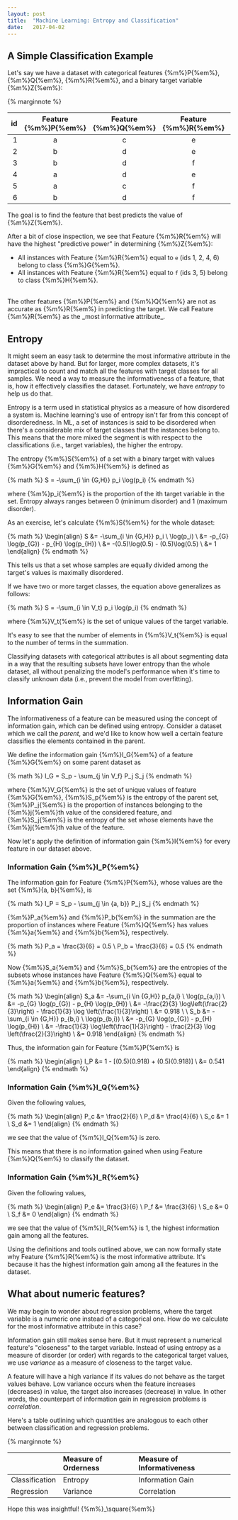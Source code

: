 ```yaml
---
layout: post
title:  "Machine Learning: Entropy and Classification"
date:   2017-04-02
---
```


## A Simple Classification Example 

Let's say we have a dataset with categorical features {%m%}P{%em%}, {%m%}Q{%em%}, {%m%}R{%em%}, and a binary target variable {%m%}Z{%em%}:

{% marginnote %}

| id | Feature {%m%}P{%em%} | Feature {%m%}Q{%em%} | Feature {%m%}R{%em%} | Target Variable {%m%}Z{%em%} |
|---:|:---------:|:---------:|:---------:|:---------------:|
| 1 | a | c | e | {%m%}G{%em%} |
| 2 | b | d | e | {%m%}G{%em%} |
| 3 | b | d | f | {%m%}H{%em%} |
| 4 | a | d | e | {%m%}G{%em%} |
| 5 | a | c | f | {%m%}H{%em%} |
| 6 | b | d | f | {%m%}H{%em%} |

The goal is to find the feature that best predicts the value of {%m%}Z{%em%}. <!--more-->

After a bit of close inspection, we see that Feature {%m%}R{%em%} will have the highest "predictive power" in determining {%m%}Z{%em%}:

- All instances with Feature {%m%}R{%em%} equal to `e` (ids 1, 2, 4, 6) belong to class {%m%}G{%em%}.
- All instances with Feature {%m%}R{%em%} equal to `f` (ids 3, 5) belong to class {%m%}H{%em%}.

<br />
The other features {%m%}P{%em%} and {%m%}Q{%em%} are not as accurate as {%m%}R{%em%} in predicting the target. We call Feature {%m%}R{%em%} as the _most informative attribute_.

## Entropy

It might seem an easy task to determine the most informative attribute in the dataset above by hand. But for larger, more complex datasets, it's impractical to count and match all the features with target classes for all samples. We need a way to measure the informativeness of a feature, that is, how it effectively classifies the dataset. Fortunately, we have _entropy_ to help us do that.

Entropy is a term used in statistical physics as a measure of how disordered a system is. Machine learning's use of entropy isn't far from this concept of disorderedness. In ML, a set of instances is said to be disordered when there's a considerable mix of target classes that the instances belong to. This means that the more mixed the segment is with respect to the classifications (i.e., target variables), the higher the entropy.

The entropy {%m%}S{%em%} of a set with a binary target with values {%m%}G{%em%} and {%m%}H{%em%} is defined as

{% math %}
S = -\sum_{i \in \{G,H\}} p_i \log(p_i)
{% endmath %}

where {%m%}p_i{%em%} is the proportion of the ith target variable in the set. Entropy always ranges between 0 (minimum disorder) and 1 (maximum disorder).

As an exercise, let's calculate {%m%}S{%em%} for the whole dataset:

{% math %}
\begin{align}
S &= -\sum_{i \in \{G,H\}} p_i \ \log(p_i) \\
&= -p_{G} \log(p_{G}) - p_{H} \log(p_{H}) \\
&= -(0.5)\log(0.5) - (0.5)\log(0.5) \\
&= 1
\end{align}
{% endmath %}

This tells us that a set whose samples are equally divided among the target's values is maximally disordered.

If we have two or more target classes, the equation above generalizes as follows:

{% math %}
S = -\sum_{i \in V_t} p_i \log(p_i)
{% endmath %}

where {%m%}V_t{%em%} is the set of unique values of the target variable.

It's easy to see that the number of elements in {%m%}V_t{%em%} is equal to the number of terms in the summation.

Classifying datasets with categorical attributes is all about segmenting data in a way that the resulting subsets have lower entropy than the whole dataset, all without penalizing the model's performance when it's time to classify unknown data (i.e., prevent the model from overfitting).

## Information Gain

The informativeness of a feature can be measured using the concept of information gain, which can be defined using entropy. Consider a dataset which we call the _parent_, and we'd like to know how well a certain feature classifies the elements contained in the parent. 

We define the information gain {%m%}I_G{%em%} of a feature {%m%}G{%em%} on some parent dataset as

{% math %}
I_G = S_p - \sum_{j \in V_f} P_j S_j
{% endmath %}

where {%m%}V_G{%em%} is the set of unique values of feature {%m%}G{%em%}, {%m%}S_p{%em%} is the entropy of the parent set, {%m%}P_j{%em%} is the proportion of instances belonging to the {%m%}j{%em%}th value of the considered feature, and {%m%}S_j{%em%} is the entropy of the set whose elements have the {%m%}j{%em%}th value of the feature.

Now let's apply the definition of information gain {%m%}I{%em%} for every feature in our dataset above. 

### Information Gain {%m%}I_P{%em%}

The information gain for Feature {%m%}P{%em%}, whose values are the set {%m%}{a, b}{%em%}, is

{% math %}
I_P = S_p - \sum_{j \in \{a, b\}} P_j S_j
{% endmath %}

{%m%}P_a{%em%} and {%m%}P_b{%em%} in the summation are the proportion of instances where Feature {%m%}Q{%em%} has values {%m%}a{%em%} and {%m%}b{%em%}, respectively.

{% math %}
P_a = \frac{3}{6} = 0.5 \\
P_b = \frac{3}{6} = 0.5
{% endmath %}

Now {%m%}S_a{%em%} and {%m%}S_b{%em%} are the entropies of the subsets whose instances have Feature {%m%}Q{%em%} equal to {%m%}a{%em%} and {%m%}b{%em%}, respectively.

{% math %}
\begin{align}
S_a &= -\sum_{i \in \{G,H\}} p_{a,i} \ \log(p_{a,i}) \\
&= -p_{G} \log(p_{G}) - p_{H} \log(p_{H}) \\
&= -\frac{2}{3} \log\left(\frac{2}{3}\right) - \frac{1}{3} \log \left(\frac{1}{3}\right) \\
&= 0.918 \\
\\
S_b &= -\sum_{i \in \{G,H\}} p_{b,i} \ \log(p_{b,i}) \\
&= -p_{G} \log(p_{G}) - p_{H} \log(p_{H}) \\
&= -\frac{1}{3} \log\left(\frac{1}{3}\right) - \frac{2}{3} \log \left(\frac{2}{3}\right) \\
&= 0.918
\end{align}
{% endmath %}

Thus, the information gain for Feature {%m%}P{%em%} is

{% math %}
\begin{align}
I_P &= 1 - [(0.5)(0.918) + (0.5)(0.918)] \\
&= 0.541
\end{align}
{% endmath %}

### Information Gain {%m%}I_Q{%em%}

Given the following values,

{% math %}
\begin{align}
P_c &= \frac{2}{6} \\
P_d &= \frac{4}{6} \\
S_c &= 1 \\
S_d &= 1 
\end{align}
{% endmath %}

we see that the value of {%m%}I_Q{%em%} is zero.

This means that there is no information gained when using Feature {%m%}Q{%em%} to classify the dataset.

### Information Gain {%m%}I_R{%em%}

Given the following values,

{% math %}
\begin{align}
P_e &= \frac{3}{6} \\
P_f &= \frac{3}{6} \\
S_e &= 0 \\
S_f &= 0
\end{align}
{% endmath %}

we see that the value of {%m%}I_R{%em%} is 1, the highest information gain among all the features.

Using the definitions and tools outlined above, we can now formally state why Feature {%m%}R{%em%} is the most informative attribute. It's because it has the highest information gain among all the features in the dataset.

## What about numeric features?

We may begin to wonder about regression problems, where the target variable is a numeric one instead of a categorical one. How do we calculate for the most informative attribute in this case?

Information gain still makes sense here. But it must represent a numerical feature's "closeness" to the target variable. Instead of using entropy as a measure of disorder (or order) with regards to the categorical target values, we use _variance_ as a measure of closeness to the target value.

A feature will have a high variance if its values do not behave as the target values behave. Low variance occurs when the feature increases (decreases) in value, the target also increases (decrease) in value. In other words, the counterpart of information gain in regression problems is _correlation_.

Here's a table outlining which quantities are analogous to each other between classification and regression problems.

{% marginnote %}

|                | Measure of Orderness | Measure of Informativeness |
|:---------------|:---------------------|:---------------------------|
| Classification | Entropy              | Information Gain           |
| Regression     | Variance             | Correlation                |

Hope this was insightful! {%m%}_\square{%em%}
